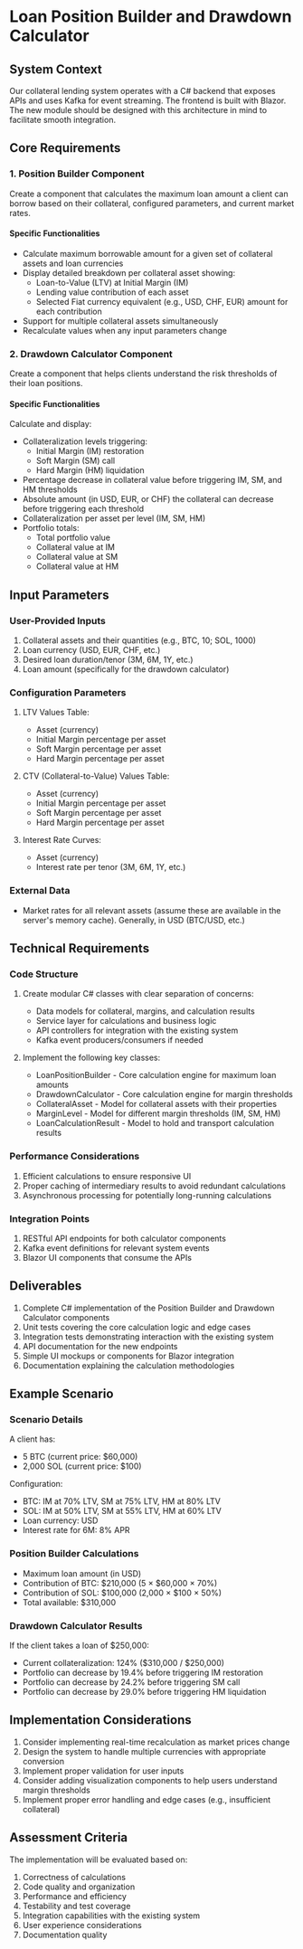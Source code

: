 # Loan Position Builder and Drawdown Calculator

## System Context

Our collateral lending system operates with a C# backend that exposes APIs and uses Kafka for event streaming. The frontend is built with Blazor. The new module should be designed with this architecture in mind to facilitate smooth integration.

## Core Requirements

### 1. Position Builder Component

Create a component that calculates the maximum loan amount a client can borrow based on their collateral, configured parameters, and current market rates.

#### Specific Functionalities

- Calculate maximum borrowable amount for a given set of collateral assets and loan currencies
- Display detailed breakdown per collateral asset showing:
  - Loan-to-Value (LTV) at Initial Margin (IM)
  - Lending value contribution of each asset
  - Selected Fiat currency equivalent (e.g., USD, CHF, EUR) amount for each contribution
- Support for multiple collateral assets simultaneously
- Recalculate values when any input parameters change

### 2. Drawdown Calculator Component

Create a component that helps clients understand the risk thresholds of their loan positions.

#### Specific Functionalities

Calculate and display:
- Collateralization levels triggering:
  - Initial Margin (IM) restoration
  - Soft Margin (SM) call
  - Hard Margin (HM) liquidation
- Percentage decrease in collateral value before triggering IM, SM, and HM thresholds
- Absolute amount (in USD, EUR, or CHF) the collateral can decrease before triggering each threshold
- Collateralization per asset per level (IM, SM, HM)
- Portfolio totals:
  - Total portfolio value
  - Collateral value at IM
  - Collateral value at SM
  - Collateral value at HM

## Input Parameters

### User-Provided Inputs

1. Collateral assets and their quantities (e.g., BTC, 10; SOL, 1000)
2. Loan currency (USD, EUR, CHF, etc.)
3. Desired loan duration/tenor (3M, 6M, 1Y, etc.)
4. Loan amount (specifically for the drawdown calculator)

### Configuration Parameters

1. LTV Values Table:
   - Asset (currency)
   - Initial Margin percentage per asset
   - Soft Margin percentage per asset
   - Hard Margin percentage per asset

2. CTV (Collateral-to-Value) Values Table:
   - Asset (currency)
   - Initial Margin percentage per asset
   - Soft Margin percentage per asset
   - Hard Margin percentage per asset

3. Interest Rate Curves:
   - Asset (currency)
   - Interest rate per tenor (3M, 6M, 1Y, etc.)

### External Data

- Market rates for all relevant assets (assume these are available in the server's memory cache). Generally, in USD (BTC/USD, etc.)

## Technical Requirements

### Code Structure

1. Create modular C# classes with clear separation of concerns:
   - Data models for collateral, margins, and calculation results
   - Service layer for calculations and business logic
   - API controllers for integration with the existing system
   - Kafka event producers/consumers if needed

2. Implement the following key classes:
   - LoanPositionBuilder - Core calculation engine for maximum loan amounts
   - DrawdownCalculator - Core calculation engine for margin thresholds
   - CollateralAsset - Model for collateral assets with their properties
   - MarginLevel - Model for different margin thresholds (IM, SM, HM)
   - LoanCalculationResult - Model to hold and transport calculation results

### Performance Considerations

1. Efficient calculations to ensure responsive UI
2. Proper caching of intermediary results to avoid redundant calculations
3. Asynchronous processing for potentially long-running calculations

### Integration Points

1. RESTful API endpoints for both calculator components
2. Kafka event definitions for relevant system events
3. Blazor UI components that consume the APIs

## Deliverables

1. Complete C# implementation of the Position Builder and Drawdown Calculator components
2. Unit tests covering the core calculation logic and edge cases
3. Integration tests demonstrating interaction with the existing system
4. API documentation for the new endpoints
5. Simple UI mockups or components for Blazor integration
6. Documentation explaining the calculation methodologies

## Example Scenario

### Scenario Details

A client has:
- 5 BTC (current price: $60,000)
- 2,000 SOL (current price: $100)

Configuration:
- BTC: IM at 70% LTV, SM at 75% LTV, HM at 80% LTV
- SOL: IM at 50% LTV, SM at 55% LTV, HM at 60% LTV
- Loan currency: USD
- Interest rate for 6M: 8% APR

### Position Builder Calculations

- Maximum loan amount (in USD)
- Contribution of BTC: $210,000 (5 × $60,000 × 70%)
- Contribution of SOL: $100,000 (2,000 × $100 × 50%)
- Total available: $310,000

### Drawdown Calculator Results

If the client takes a loan of $250,000:
- Current collateralization: 124% ($310,000 / $250,000)
- Portfolio can decrease by 19.4% before triggering IM restoration
- Portfolio can decrease by 24.2% before triggering SM call
- Portfolio can decrease by 29.0% before triggering HM liquidation

## Implementation Considerations

1. Consider implementing real-time recalculation as market prices change
2. Design the system to handle multiple currencies with appropriate conversion
3. Implement proper validation for user inputs
4. Consider adding visualization components to help users understand margin thresholds
5. Implement proper error handling and edge cases (e.g., insufficient collateral)

## Assessment Criteria

The implementation will be evaluated based on:

1. Correctness of calculations
2. Code quality and organization
3. Performance and efficiency
4. Testability and test coverage
5. Integration capabilities with the existing system
6. User experience considerations
7. Documentation quality
